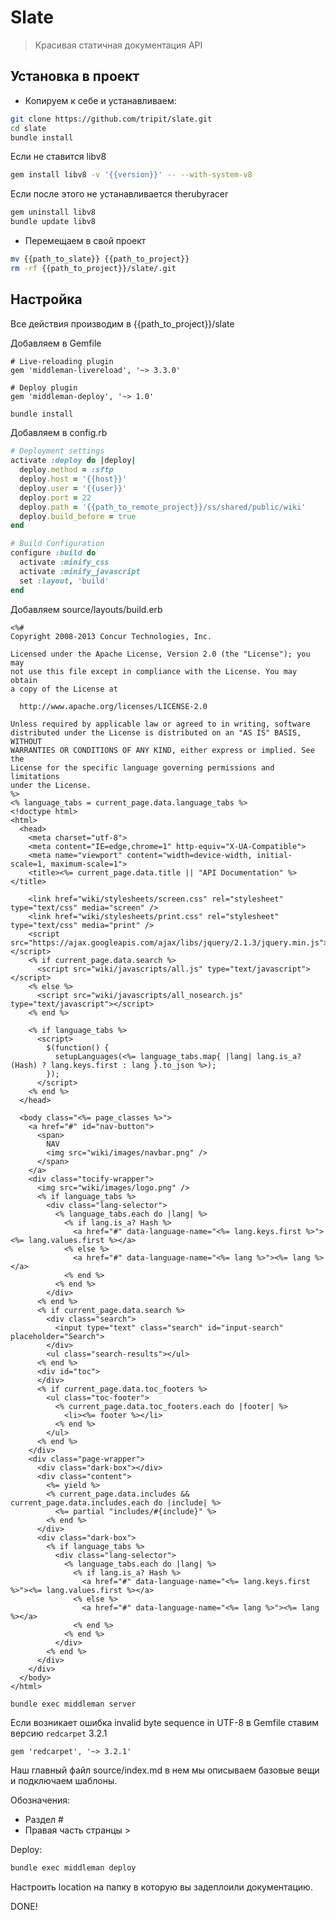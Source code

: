 # Slate

> Красивая статичная документация API


## Установка в проект
  
* Копируем к себе и устанавливаем: 

```bash
git clone https://github.com/tripit/slate.git
cd slate
bundle install
```

Если не ставится libv8 

```bash
gem install libv8 -v '{{version}}' -- --with-system-v8
```

Если после этого не устанавливается therubyracer
```bash
gem uninstall libv8
bundle update libv8
```

* Перемещаем в свой проект

```bash
mv {{path_to_slate}} {{path_to_project}}
rm -rf {{path_to_project}}/slate/.git
```

## Настройка

Все действия производим в {{path_to_project}}/slate

Добавляем в Gemfile

```
# Live-reloading plugin
gem 'middleman-livereload', '~> 3.3.0'

# Deploy plugin
gem 'middleman-deploy', '~> 1.0'
```

```bash
bundle install
```

Добавляем в config.rb

```ruby
# Deployment settings
activate :deploy do |deploy|
  deploy.method = :sftp
  deploy.host = '{{host}}'
  deploy.user = '{{user}}'
  deploy.port = 22
  deploy.path = '{{path_to_remote_project}}/ss/shared/public/wiki'
  deploy.build_before = true
end

# Build Configuration
configure :build do
  activate :minify_css
  activate :minify_javascript
  set :layout, 'build'
end
```

Добавляем source/layouts/build.erb

```erb
<%#
Copyright 2008-2013 Concur Technologies, Inc.

Licensed under the Apache License, Version 2.0 (the "License"); you may
not use this file except in compliance with the License. You may obtain
a copy of the License at

  http://www.apache.org/licenses/LICENSE-2.0

Unless required by applicable law or agreed to in writing, software
distributed under the License is distributed on an "AS IS" BASIS, WITHOUT
WARRANTIES OR CONDITIONS OF ANY KIND, either express or implied. See the
License for the specific language governing permissions and limitations
under the License.
%>
<% language_tabs = current_page.data.language_tabs %>
<!doctype html>
<html>
  <head>
    <meta charset="utf-8">
    <meta content="IE=edge,chrome=1" http-equiv="X-UA-Compatible">
    <meta name="viewport" content="width=device-width, initial-scale=1, maximum-scale=1">
    <title><%= current_page.data.title || "API Documentation" %></title>

    <link href="wiki/stylesheets/screen.css" rel="stylesheet" type="text/css" media="screen" />
    <link href="wiki/stylesheets/print.css" rel="stylesheet" type="text/css" media="print" />
    <script src="https://ajax.googleapis.com/ajax/libs/jquery/2.1.3/jquery.min.js"></script>
    <% if current_page.data.search %>
      <script src="wiki/javascripts/all.js" type="text/javascript"></script>
    <% else %>
      <script src="wiki/javascripts/all_nosearch.js" type="text/javascript"></script>
    <% end %>

    <% if language_tabs %>
      <script>
        $(function() {
          setupLanguages(<%= language_tabs.map{ |lang| lang.is_a?(Hash) ? lang.keys.first : lang }.to_json %>);
        });
      </script>
    <% end %>
  </head>

  <body class="<%= page_classes %>">
    <a href="#" id="nav-button">
      <span>
        NAV
        <img src="wiki/images/navbar.png" />
      </span>
    </a>
    <div class="tocify-wrapper">
      <img src="wiki/images/logo.png" />
      <% if language_tabs %>
        <div class="lang-selector">
          <% language_tabs.each do |lang| %>
            <% if lang.is_a? Hash %>
              <a href="#" data-language-name="<%= lang.keys.first %>"><%= lang.values.first %></a>
            <% else %>
              <a href="#" data-language-name="<%= lang %>"><%= lang %></a>
            <% end %>
          <% end %>
        </div>
      <% end %>
      <% if current_page.data.search %>
        <div class="search">
          <input type="text" class="search" id="input-search" placeholder="Search">
        </div>
        <ul class="search-results"></ul>
      <% end %>
      <div id="toc">
      </div>
      <% if current_page.data.toc_footers %>
        <ul class="toc-footer">
          <% current_page.data.toc_footers.each do |footer| %>
            <li><%= footer %></li>
          <% end %>
        </ul>
      <% end %>
    </div>
    <div class="page-wrapper">
      <div class="dark-box"></div>
      <div class="content">
        <%= yield %>
        <% current_page.data.includes && current_page.data.includes.each do |include| %>
          <%= partial "includes/#{include}" %>
        <% end %>
      </div>
      <div class="dark-box">
        <% if language_tabs %>
          <div class="lang-selector">
            <% language_tabs.each do |lang| %>
              <% if lang.is_a? Hash %>
                <a href="#" data-language-name="<%= lang.keys.first %>"><%= lang.values.first %></a>
              <% else %>
                <a href="#" data-language-name="<%= lang %>"><%= lang %></a>
              <% end %>
            <% end %>
          </div>
        <% end %>
      </div>
    </div>
  </body>
</html>
```

```bash
bundle exec middleman server
```

Если возникает ошибка invalid byte sequence in UTF-8 в Gemfile ставим версию `redcarpet` 3.2.1

```
gem 'redcarpet', '~> 3.2.1'
```

Наш главный файл source/index.md в нем мы описываем базовые вещи и подключаем шаблоны.

Обозначения:

  * Раздел #
  * Правая часть странцы >


Deploy:

```bash
bundle exec middleman deploy
```

Настроить location на папку в которую вы задеплоили документацию.


DONE!
